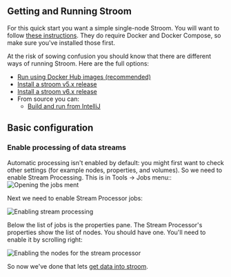 ## Getting and Running Stroom

For this quick start you want a simple single-node Stroom. 
You will want to follow [these instructions](../../dev-guide/docker-running.md). 
They do require Docker and Docker Compose, so make sure you've installed those first.

At the risk of sowing confusion you should know that there are different ways of running Stroom. Here are the full options:

* [Run using Docker Hub images (recommended)](../../dev-guide/docker-running.md)
* [Install a stroom v5.x release](../../installation/version-5/stroom-app-install.md)
* [Install a stroom v6.x release](../../installation/version-6/stroom-6-installation.md)
* From source you can:
  * [Build and run from IntelliJ](../../dev-guide/stroom-in-an-ide.md)

## Basic configuration

### Enable processing of data streams

Automatic processing isn't enabled by default: you might first want to check other settings (for example  nodes, properties, and volumes). So we need to enable Stream Processing. 
This is in Tools -> Jobs menu::
![Opening the jobs ment](images/go-jobs.png)

Next we need to enable Stream Processor jobs:

![Enabling stream processing](images/configure-jobs.png)

Below the list of jobs is the properties pane. The Stream Processor's properties show the list of nodes. You should have one. You'll need to enable it by scrolling right:

![Enabling the nodes for the stream processor](images/configure-jobs-stream.png)

So now we've done that lets [get data into stroom](../feed/feed.md).
